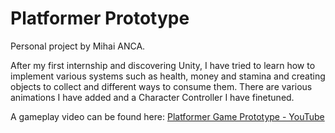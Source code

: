 # Platformer Prototype
Personal project by Mihai ANCA.

After my first internship and discovering Unity, I have tried to learn how to implement various systems such as health, money and stamina and creating objects to collect and different ways to consume them. There are various animations I have added and a Character Controller I have finetuned.

A gameplay video can be found here: [Platformer Game Prototype - YouTube](https://www.youtube.com/watch?v=RzQelm-bitQ)